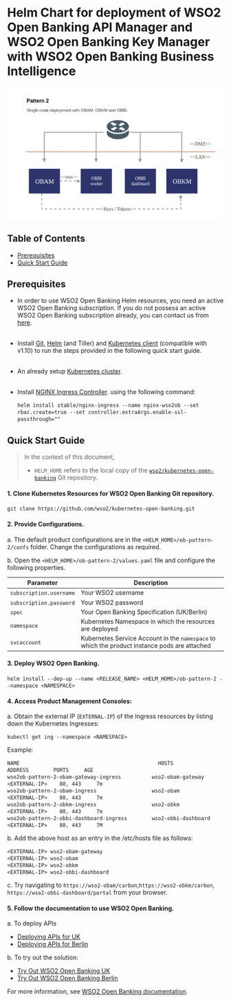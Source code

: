 # Helm Chart for deployment of WSO2 Open Banking API Manager and WSO2 Open Banking Key Manager with WSO2 Open Banking Business Intelligence

![WSO2 Open Banking Deployment Pattern 2](images/pattern2.jpg)

## Table of Contents

* [Prerequisites](#prerequisites)
* [Quick Start Guide](#quick-start-guide)

## Prerequisites

* In order to use WSO2 Open Banking Helm resources, you need an active WSO2 Open Banking subscription. If you do not possess an active WSO2 Open Banking subscription already, you can contact us from [here](https://wso2.com/solutions/financial/open-banking/).<br><br>
 
* Install [Git](https://git-scm.com/book/en/v2/Getting-Started-Installing-Git), [Helm](https://github.com/kubernetes/helm/blob/master/docs/install.md)
(and Tiller) and [Kubernetes client](https://kubernetes.io/docs/tasks/tools/install-kubectl/) (compatible with v1.10) to run the 
steps provided in the following quick start guide.<br><br>

* An already setup [Kubernetes cluster](https://kubernetes.io/docs/setup).<br><br>

* Install [NGINX Ingress Controller](https://kubernetes.github.io/ingress-nginx/deploy/). using the following command:
  ```
  helm install stable/nginx-ingress --name nginx-wso2ob --set rbac.create=true --set controller.extraArgs.enable-ssl-passthrough=""
  ```

## Quick Start Guide    

>In the context of this document, <br>
>* `HELM_HOME` refers to the local copy of the [`wso2/kubernetes-open-banking`](https://github.com/wso2/kubernetes-open-banking/)
Git repository. <br>

#### 1. Clone Kubernetes Resources for WSO2 Open Banking Git repository.

```
git clone https://github.com/wso2/kubernetes-open-banking.git
```

#### 2. Provide Configurations.

a. The default product configurations are in the `<HELM_HOME>/ob-pattern-2/confs` folder. Change the
configurations as required.

b. Open the `<HELM_HOME>/ob-pattern-2/values.yaml` file and configure the following properties. 

| Parameter                       | Description                                                                               |
|---------------------------------|-------------------------------------------------------------------------------------------|
| `subscription.username`         | Your WSO2 username                                                                        |
| `subscription.password`         | Your WSO2 password                                                                        |
| `spec`                          | Your Open Banking Specification (UK/Berlin)                                               |
| `namespace`                     | Kubernetes Namespace in which the resources are deployed                                  |
| `svcaccount`                    | Kubernetes Service Account in the `namespace` to which the product instance pods are attached |


#### 3. Deploy WSO2 Open Banking.

```
helm install --dep-up --name <RELEASE_NAME> <HELM_HOME>/ob-pattern-2 --namespace <NAMESPACE>
```

#### 4. Access Product Management Consoles:

a. Obtain the external IP (`EXTERNAL-IP`) of the Ingress resources by listing down the Kubernetes Ingresses:

  ```
  kubectl get ing --namespace <NAMESPACE>
  ```

Example:

```
NAME                                             HOSTS                        ADDRESS        PORTS     AGE
wso2ob-pattern-2-obam-gateway-ingress          wso2-obam-gateway           <EXTERNAL-IP>    80, 443     7m
wso2ob-pattern-2-obam-ingress                  wso2-obam                   <EXTERNAL-IP>    80, 443     7m
wso2ob-pattern-2-obkm-ingress                  wso2-obkm                   <EXTERNAL-IP>    80, 443     7m
wso2ob-pattern-2-obbi-dashboard-ingress        wso2-obbi-dashboard         <EXTERNAL-IP>    80, 443     7M
```

b. Add the above host as an entry in the /etc/hosts file as follows:

  ```
  <EXTERNAL-IP>	wso2-obam-gateway
  <EXTERNAL-IP>	wso2-obam
  <EXTERNAL-IP>	wso2-obkm
  <EXTERNAL-IP>	wso2-obbi-dashboard
  ```

c. Try navigating to `https://wso2-obam/carbon`,`https://wso2-obkm/carbon`, `https://wso2-obbi-dashboard/portal`  from your browser.

#### 5. Follow the documentation to use WSO2 Open Banking.

a. To deploy APIs
* [Deploying APIs for UK](https://docs.wso2.com/display/OB140/Deploying+APIs+for+UK)
* [Deploying APIs for Berlin](https://docs.wso2.com/display/OB140/Deploying+APIs+for+Berlin)

b. To try out the solution:
* [Try Out WSO2 Open Banking UK](https://docs.wso2.com/display/OB140/Try+Out+WSO2+Open+Banking+UK)
* [Try Out WSO2 Open Banking Berlin](https://docs.wso2.com/display/OB140/Try+Out+WSO2+Open+Banking+Berlin?src=sidebar)

For more information, see [WSO2 Open Banking documentation](https://docs.wso2.com/display/OB140).
